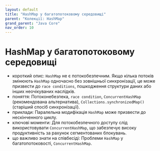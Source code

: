```yaml
---
layout: default
title: "HashMap у багатопотоковому середовищі"
parent: "Колекції: HashMap"
grand_parent: "Java Core"
nav_order: 10
---
```


# HashMap у багатопотоковому середовищі

*   короткий опис: `HashMap` не є потокобезпечним. Якщо кілька потоків змінюють `HashMap` одночасно без зовнішньої синхронізації, це може призвести до `race conditions`, пошкодження структури даних або інших неочікуваних наслідків.
*   поняття: Потоконебезпека, `race condition`, `ConcurrentHashMap` (рекомендована альтернатива), `Collections.synchronizedMap()` (старіший спосіб синхронізації).
*   приклади: Паралельна модифікація `HashMap` може призвести до нескінченного циклу.
*   ключові моменти: Для потокобезпечного доступу слід використовувати `ConcurrentHashMap`, що забезпечує високу продуктивність за рахунок сегментованих блокувань.
*   що важливо знати на співбесіді: Проблеми `HashMap` у багатопотоковості, `ConcurrentHashMap`.

